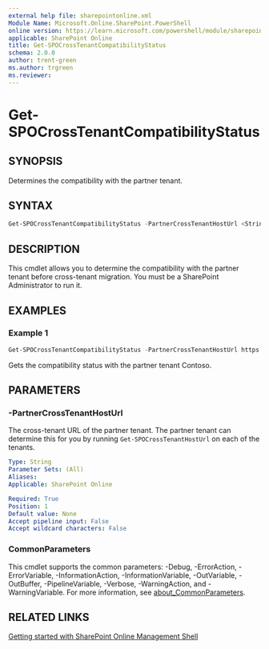 ```yaml
---
external help file: sharepointonline.xml
Module Name: Microsoft.Online.SharePoint.PowerShell
online version: https://learn.microsoft.com/powershell/module/sharepoint-online/get-spocrosstenantcompatibilitystatus
applicable: SharePoint Online
title: Get-SPOCrossTenantCompatibilityStatus
schema: 2.0.0
author: trent-green
ms.author: trgreen
ms.reviewer:
---
```


# Get-SPOCrossTenantCompatibilityStatus

## SYNOPSIS

Determines the compatibility with the partner tenant.

## SYNTAX

```powershell
Get-SPOCrossTenantCompatibilityStatus -PartnerCrossTenantHostUrl <String> [<CommonParameters>]
```

## DESCRIPTION

This cmdlet allows you to determine the compatibility with the partner tenant before cross-tenant migration. You must be a SharePoint Administrator to run it.

## EXAMPLES

### Example 1

```powershell
Get-SPOCrossTenantCompatibilityStatus -PartnerCrossTenantHostUrl https://contoso-my.sharepoint.com
```

Gets the compatibility status with the partner tenant Contoso.

## PARAMETERS

### -PartnerCrossTenantHostUrl
The cross-tenant URL of the partner tenant. The partner tenant can determine this for you by running `Get-SPOCrossTenantHostUrl` on each of the tenants.

```yaml
Type: String
Parameter Sets: (All)
Aliases:
Applicable: SharePoint Online

Required: True
Position: 1
Default value: None
Accept pipeline input: False
Accept wildcard characters: False
```

### CommonParameters

This cmdlet supports the common parameters: -Debug, -ErrorAction, -ErrorVariable, -InformationAction, -InformationVariable, -OutVariable, -OutBuffer, -PipelineVariable, -Verbose, -WarningAction, and -WarningVariable. For more information, see [about_CommonParameters](https://go.microsoft.com/fwlink/?LinkID=113216).

## RELATED LINKS

[Getting started with SharePoint Online Management Shell](https://learn.microsoft.com/powershell/sharepoint/sharepoint-online/connect-sharepoint-online?view=sharepoint-ps)
